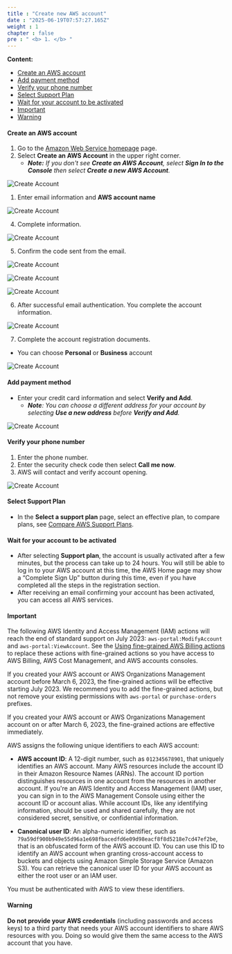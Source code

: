 ```yaml
---
title : "Create new AWS account"
date : "2025-06-19T07:57:27.165Z"
weight : 1
chapter : false
pre : " <b> 1. </b> "
---
```


**Content:**
- [Create an AWS account](#create-an-aws-account)
- [Add payment method](#add-payment-method)
- [Verify your phone number](#verify-your-phone-number)
- [Select Support Plan](#select-support-plan)
- [Wait for your account to be activated](#wait-for-your-account-to-be-activated)
- [Important](#important)
- [Warning](#warning)

#### Create an AWS account

1. Go to the [Amazon Web Service homepage](https://aws.amazon.com/) page.
2. Select **Create an AWS Account** in the upper right corner.
    - ***Note:** If you don't see **Create an AWS Account**, select **Sign In to the Console** then select **Create a new AWS Account**.*

![Create Account](/images/1/10001.png?featherlight=false&width=90pc)

1. Enter email information and **AWS account name**

![Create Account](/images/1/10002.png?featherlight=false?width=50pc)


4. Complete information.

![Create Account](/images/1/10003.png?featherlight=false&width=90pc)

5. Confirm the code sent from the email.

![Create Account](/images/1/10004.png?featherlight=false&width=90pc)

![Create Account](/images/1/10005.png?featherlight=false&width=90pc)

![Create Account](/images/1/10006.png?featherlight=false&width=90pc)

6. After successful email authentication. You complete the account information.

![Create Account](/images/1/10007.png?featherlight=false&width=90pc)


7. Complete the account registration documents.

- You can choose **Personal** or **Business** account

![Create Account](/images/1/10008.png?featherlight=false&width=90pc)

#### Add payment method

- Enter your credit card information and select **Verify and Add**.
    - ***Note**: You can choose a different address for your account by selecting **Use a new address** before **Verify and Add**.*

![Create Account](/images/1/00010.png?featherlight=false&width=90pc)
#### Verify your phone number

1. Enter the phone number.
2. Enter the security check code then select **Call me now**.
3. AWS will contact and verify account opening.

![Create Account](/images/1/00011.png?featherlight=false&width=90pc)

#### Select Support Plan

- In the **Select a support plan** page, select an effective plan, to compare plans, see [Compare AWS Support Plans](https://aws.amazon.com/premiumsupport/plans/ ).

#### Wait for your account to be activated

- After selecting **Support plan**, the account is usually activated after a few minutes, but the process can take up to 24 hours. You will still be able to log in to your AWS account at this time, the AWS Home page may show a “Complete Sign Up” button during this time, even if you have completed all the steps in the registration section.
- After receiving an email confirming your account has been activated, you can access all AWS services.       
  
#### Important

The following AWS Identity and Access Management (IAM) actions will reach the end of standard support on July 2023: `aws-portal:ModifyAccount` and `aws-portal:ViewAccount`. See the [Using fine-grained AWS Billing actions](link_to_documentation) to replace these actions with fine-grained actions so you have access to AWS Billing, AWS Cost Management, and AWS accounts consoles.

If you created your AWS account or AWS Organizations Management account before March 6, 2023, the fine-grained actions will be effective starting July 2023. We recommend you to add the fine-grained actions, but not remove your existing permissions with `aws-portal` or `purchase-orders` prefixes.

If you created your AWS account or AWS Organizations Management account on or after March 6, 2023, the fine-grained actions are effective immediately.

AWS assigns the following unique identifiers to each AWS account:

- **AWS account ID**: A 12-digit number, such as `012345678901`, that uniquely identifies an AWS account. Many AWS resources include the account ID in their Amazon Resource Names (ARNs). The account ID portion distinguishes resources in one account from the resources in another account. If you're an AWS Identity and Access Management (IAM) user, you can sign in to the AWS Management Console using either the account ID or account alias. While account IDs, like any identifying information, should be used and shared carefully, they are not considered secret, sensitive, or confidential information.

- **Canonical user ID**: An alpha-numeric identifier, such as `79a59df900b949e55d96a1e698fbacedfd6e09d98eacf8f8d5218e7cd47ef2be`, that is an obfuscated form of the AWS account ID. You can use this ID to identify an AWS account when granting cross-account access to buckets and objects using Amazon Simple Storage Service (Amazon S3). You can retrieve the canonical user ID for your AWS account as either the root user or an IAM user.

You must be authenticated with AWS to view these identifiers.

#### Warning

**Do not provide your AWS credentials** (including passwords and access keys) to a third party that needs your AWS account identifiers to share AWS resources with you. Doing so would give them the same access to the AWS account that you have.

